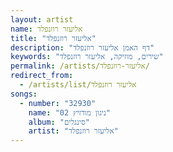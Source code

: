 ```yaml
---
layout: artist
name: אליעזר רוזנפלד
title: "אליעזר רוזנפלד"
description: "דף האמן אליעזר רוזנפלד"
keywords: "שירים, מוזיקה, אליעזר רוזנפלד"
permalink: /artists/אליעזר-רוזנפלד/
redirect_from:
  - /artists/list/אליעזר רוזנפלד
songs:
  - number: "32930"
    name: "02 ניגון מודזיץ"
    album: "סינגלים"
    artist: "אליעזר רוזנפלד"
---
```

